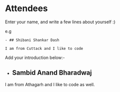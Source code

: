 # Attendees

Enter your name, and write a few lines about yourself :)

e.g
```
- ## Shibani Shankar Dash

I am from Cuttack and I like to code
```
Add your introduction below:-

- ## Sambid Anand Bharadwaj

I am from Athagarh and I like to code as well.
